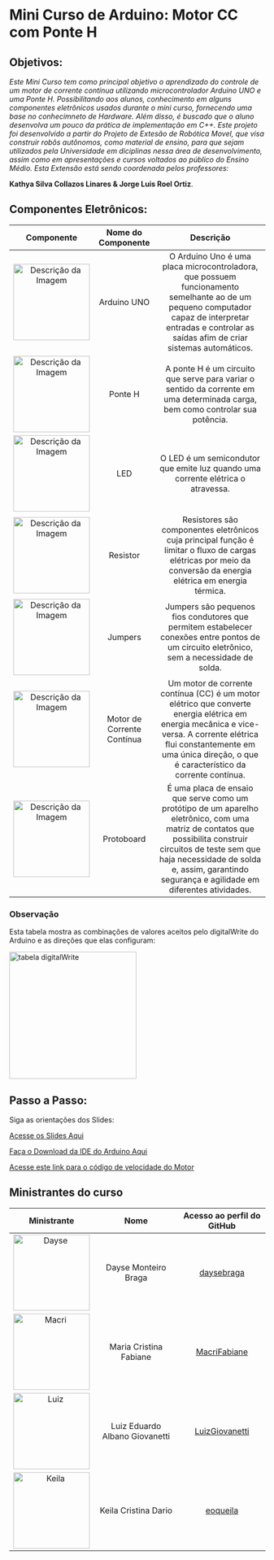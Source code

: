 # Mini Curso de Arduino: Motor CC com Ponte H

## Objetivos:
_Este Mini Curso tem como principal objetivo o aprendizado do controle de um motor de corrente contínua utilizando microcontrolador Arduino UNO e uma Ponte H. Possibilitando aos alunos, conhecimento em alguns componentes eletrônicos usados durante o mini curso, fornecendo uma base no conhecimneto de Hardware. Além disso, é buscado que o aluno desenvolva  um pouco da prática de implementação em C++. Este projeto foi desenvolvido a partir do Projeto de Extesão de Robótica Movel, que visa construir robôs autônomos, como material de ensino, para que sejam utilizados pela Universidade em diciplinas nessa área de desenvolvimento, assim como em apresentações e cursos voltados ao público do Ensino Médio.
Esta Extensão está sendo coordenada pelos professores:_

__Kathya Silva Collazos Linares & Jorge Luis Roel Ortiz__.

## Componentes Eletrônicos:

Componente | Nome do Componente | Descrição
:---------:|:------------------:|:---------:
<img src="https://acdn.mitiendanube.com/stores/001/159/336/products/0001-arduino_uno1-320243ab820a3af3cc15872244772880-640-0.png" alt="Descrição da Imagem" width="150"/> | Arduino UNO | O Arduino Uno é uma placa microcontroladora, que possuem funcionamento semelhante ao de um pequeno computador capaz de interpretar entradas e controlar as saídas afim de criar sistemas automáticos.
<img src="https://th.bing.com/th/id/OIP.gW4eBp_itmkzCHXLsRJ5bwHaHa?rs=1&pid=ImgDetMain" alt="Descrição da Imagem" width="150"/> | Ponte H | A ponte H é um circuito que serve para variar o sentido da corrente em uma determinada carga, bem como controlar sua potência.
<img src="https://cdn.awsli.com.br/600x700/468/468162/produto/19414355828b769476.jpg" alt="Descrição da Imagem" width="150"/> | LED | O LED é um semicondutor que emite luz quando uma corrente elétrica o atravessa.
<img src="https://curtocircuito.com.br/pub/media/catalog/product/cache/ebf8a13d4dce863c74a00b8d4baba7b1/1/k/1k-1_4w.jpg" alt="Descrição da Imagem" width="150"/> | Resistor | Resistores são componentes eletrônicos cuja principal função é limitar o fluxo de cargas elétricas por meio da conversão da energia elétrica em energia térmica.
<img src="https://cdn.awsli.com.br/600x700/468/468162/produto/19414215bc2ba005ee.jpg" alt="Descrição da Imagem" width="150"/> | Jumpers | Jumpers são pequenos fios condutores que permitem estabelecer conexões entre pontos de um circuito eletrônico, sem a necessidade de solda.
<img src="https://www.aranacorp.com/wp-content/uploads/dcmotor-robotbase-ttgm.jpg" alt="Descrição da Imagem" width="150"/> | Motor de Corrente Contínua | Um motor de corrente contínua (CC) é um motor elétrico que converte energia elétrica em energia mecânica e vice-versa. A corrente elétrica flui constantemente em uma única direção, o que é característico da corrente contínua.
<img src="https://cdn.awsli.com.br/800x800/853/853129/produto/32757951/f4e90ca4fa.jpg" alt="Descrição da Imagem" width="150"/> | Protoboard | É uma placa de ensaio que serve como um protótipo de um aparelho eletrônico, com uma matriz de contatos que possibilita construir circuitos de teste sem que haja necessidade de solda e, assim, garantindo segurança e agilidade em diferentes atividades.

### Observação
Esta tabela mostra as combinações de valores aceitos pelo digitalWrite do Arduino e as direções que elas configuram:

<img src="https://github.com/user-attachments/assets/2d59c26d-34cd-43a9-8855-6fc8b5f6bbec" alt="tabela digitalWrite" width="250"/>



## Passo a Passo:

<html>
Siga as orientações dos Slides:

   <a href="https://github.com/MacriFabiane/MiniCursoArduinoMotorCC/blob/main/materiais%20did%C3%A1ticos/Slides_minicurso_motorCC.pdf">Acesse os Slides Aqui</a>

   <a href="https://www.arduino.cc/en/software">Faça o Download da IDE do Arduino Aqui</a>
   
   <a href="https://github.com/MacriFabiane/MiniCursoArduinoMotorCC/blob/main/c%C3%B3digos/codigo_VelocidadeMotor.ino" >Acesse este link para o código de velocidade do Motor</a>
            
</html>

## Ministrantes do curso

Ministrante | Nome | Acesso ao  perfil do GitHub
:---------:|:------------------:|:---------:
<img src="https://avatars.githubusercontent.com/u/116815697?v=4" alt="Dayse" width="150"/> | Dayse Monteiro Braga | <a href="https://github.com/daysebraga" >daysebraga</a>
<img src="https://avatars.githubusercontent.com/u/102324931?v=4" alt="Macri" width="150"/> | Maria Cristina Fabiane | <a href="https://github.com/MacriFabiane" >MacriFabiane</a>
<img src="https://avatars.githubusercontent.com/u/67847441?v=4" alt="Luiz" width="150"/> | Luiz Eduardo Albano Giovanetti | <a href="https://github.com/daysebraga" >LuizGiovanetti</a>
<img src="https://avatars.githubusercontent.com/u/105608713?v=4" alt="Keila" width="150"/> | Keila Cristina Dario | <a href="https://github.com/eoqueila" >eoqueila</a>



